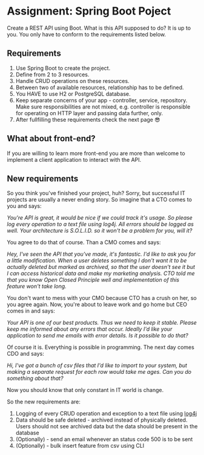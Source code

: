 # __Assignment: Spring Boot Poject__

Create a REST API using Boot. What is this API supposed to do? It is up to you. You only have to conform to the requirements listed below.

## __Requirements__

1. Use Spring Boot to create the project.
2. Define from 2 to 3 resources.
3. Handle CRUD operations on these resources.
4. Between two of available resources, relationship has to be defined.
5. You HAVE to use H2 or PostgreSQL database.
6. Keep separate concerns of your app - controller, service, repository. Make sure responsibilities are not mixed, e.g. controller is responsible for operating on HTTP layer and passing data further, only.
7. After fullfilling these requirements check the next page :sunglasses:

## __What about front-end?__

If you are willing to learn more front-end you are more than welcome to implement a client application to interact with the API.

## __New requirements__

So you think you've finished your project, huh? Sorry, but successful IT projects are usually a never ending story. So imagine that a CTO comes to you and says:

_You're API is great, it would be nice if we could track it's usage. So please log every operation to a text file using log4j. All errors should be logged as well. Your architecture is S.O.L.I.D. so it won't be a problem for you, will it?_

You agree to do that of course. Than a CMO comes and says:

_Hey, I've seen the API that you've made, it's fantastic. I'd like to ask you for a little modification. When a user deletes something I don't want it to be actually deleted but marked as archived, so that the user doesn't see it but I can access historical data and make my marketing analysis. CTO told me that you know Open Closed Principle well and implementation of this feature won't take long._

You don't want to mess with your CMO because CTO has a crush on her, so you agree again. Now, you're about to leave work and go home but CEO comes in and says:

_Your API is one of our best products. Thus we need to keep it stable. Please keep me informed about any errors that occur. Ideally I'd like your application to send me emails with error details. Is it possible to do that?_

Of course it is. Everything is possible in programming. The next day comes CDO and says:

_Hi, I've got a bunch of csv files that I'd like to import to your system, but making a separate request for each row would take me ages. Can you do something about that?_

Now you should know that only constant in IT world is change.

So the new requirements are:

1. Logging of every CRUD operation and exception to a text file using [log4j](https://logging.apache.org/log4j/2.x/)
2. Data should be safe deleted - archived instead of physically deleted. Users should not see archived data but the data should be present in the database
3. (Optionally) - send an email whenever an status code 500 is to be sent
4. (Optionally) - bulk insert feature from csv using CLI
